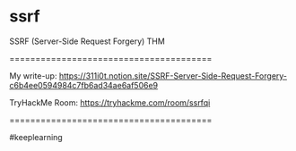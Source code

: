 # ssrf
SSRF (Server-Side Request Forgery) THM

=======================================

My write-up:
https://311i0t.notion.site/SSRF-Server-Side-Request-Forgery-c6b4ee0594984c7fb6ad34ae6af506e9

TryHackMe Room:
https://tryhackme.com/room/ssrfqi

=======================================

#keeplearning
